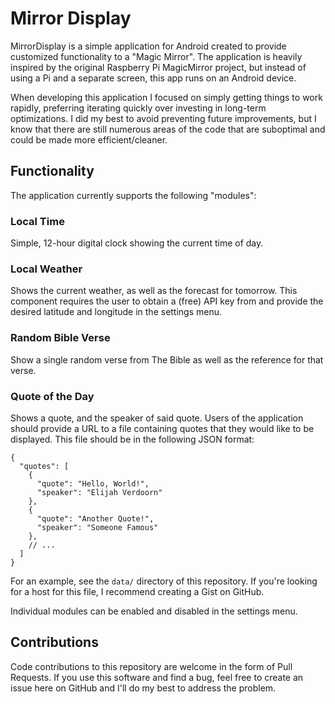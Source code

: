 # Mirror Display

MirrorDisplay is a simple application for Android created to provide customized functionality to a "Magic Mirror". The application is heavily inspired by the original Raspberry Pi MagicMirror project, but instead of using a Pi and a separate screen, this app runs on an Android device. 

When developing this application I focused on simply getting things to work rapidly, preferring iterating quickly over investing in long-term optimizations. I did my best to avoid preventing future improvements, but I know that there are still numerous areas of the code that are suboptimal and could be made more efficient/cleaner.

## Functionality

The application currently supports the following "modules":

### Local Time

Simple, 12-hour digital clock showing the current time of day.

### Local Weather

Shows the current weather, as well as the forecast for tomorrow. This component requires the user to obtain a (free) API key from and provide the desired latitude and longitude in the settings menu.

### Random Bible Verse

Show a single random verse from The Bible as well as the reference for that verse.

### Quote of the Day

Shows a quote, and the speaker of said quote. Users of the application should provide a URL to a file containing quotes that they would like to be displayed. This file should be in the following JSON format:

```
{
  "quotes": [
    {
      "quote": "Hello, World!",
      "speaker": "Elijah Verdoorn"
    },
    {
      "quote": "Another Quote!",
      "speaker": "Someone Famous"
    },
    // ...
  ]
}
```

For an example, see the `data/` directory of this repository. If you're looking for a host for this file, I recommend creating a Gist on GitHub.

Individual modules can be enabled and disabled in the settings menu.

## Contributions

Code contributions to this repository are welcome in the form of Pull Requests. If you use this software and find a bug, feel free to create an issue here on GitHub and I'll do my best to address the problem.

